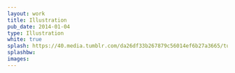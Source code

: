 ```yaml
---
layout: work
title: Illustration
pub_date: 2014-01-04
type: Illustration
white: true
splash: https://40.media.tumblr.com/da26df33b267879c56014ef6b27a3665/tumblr_nuey4woRfB1s771xno1_1280.jpg
splashbw: 
images: 
---
```

